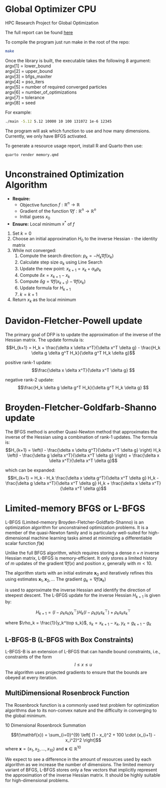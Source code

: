 # Global Optimizer CPU
HPC Research Project for Global Optimization

The full report can be found [here](https://rpubs.com/domsoos/1091304)

To compile the program just run make in the root of the repo:
```bash
make
``` 
Once the library is built, the executable takes the following 8 argument:  
argv[1] =  lower_bound  
argv[2] =  upper_bound  
argv[3] =  bfgs_maxiter  
argv[4] =  pso_iters  
argv[5] =  number of required converged particles  
argv[6] =  number_of_optimizations  
argv[7] = tolerance  
argv[8] = seed   

For example: 
```bash
./main -5.12 5.12 10000 10 100 131072 1e-6 12345
```

The program will ask which function to use and how many dimensions. Currently, we only have BFGS activated.

To generate a resource usage report, install R and Quarto then use:
```
quarto render memory.qmd
```

# Unconstrained Optimization Algorithm
-   **Require:**
    -   Objective function $f: \mathbb{R}^n \rightarrow \mathbb{R}$
    -   Gradient of the function $\nabla f: \mathbb{R}^n \rightarrow \mathbb{R}^n$
    -   Initial guess $x_0$
-   **Ensure:** Local minimum $x^*$ of $f$

1.  Set $k = 0$
2.  Choose an initial approximation $H_0$ to the inverse Hessian - the identity matrix
3.  While not converged:
    1.  Compute the search direction: $p_k = -H_k \nabla f(x_k)$
    2.  Calculate step size $\alpha_k$ using Line Search
    3.  Update the new point: $x_{k+1} = x_k + \alpha_k p_k$
    4.  Compute $\delta x = x_{k+1} - x_k$
    5.  Compute $\delta g = \nabla f(x_{k+1}) - \nabla f(x_k)$
    6.  Update formula for $H_{k+1}$
    7.  $k = k + 1$
4.  Return $x_k$ as the local minimum

# Davidon-Fletcher-Powell update
The primary goal of DFP is to update the approximation of the inverse of the Hessian matrix.
The update formula is: 
$$H_{k+1} = H_k + \frac{\delta x \delta x^T}{\delta x^T \delta g} - \frac{H_k \delta g \delta g^T H_k}{\delta g^T H_k \delta g}$$

positive rank-1 update: $$\frac{\delta x \delta x^T}{\delta x^T \delta g} $$

negative rank-2 update: $$\frac{H_k \delta g \delta g^T H_k}{\delta g^T H_k \delta g} $$

# Broyden-Fletcher-Goldfarb-Shanno update
The BFGS method is another Quasi-Newton method that approximates the inverse of the Hessian using a combination of rank-1 updates.
The formula is: $$H_{k+1} = \left(I - \frac{\delta x \delta g^T}{\delta x^T \delta g} \right) H_k \left(I - \frac{\delta g \delta x^T}{\delta x^T \delta g} \right) + \frac{\delta x \delta x^T}{\delta x^T \delta g}$$

which can be expanded: $$H_{k+1} = H_k - H_k \frac{\delta x \delta g^T}{\delta x^T \delta g} H_k - \frac{\delta g \delta x^T}{\delta x^T \delta g} H_k + \frac{\delta x \delta x^T}{\delta x^T \delta g}$$

# Limited-memory BFGS or L-BFGS
L-BFGS (Limited-memory Broyden-Fletcher-Goldfarb-Shanno) is an optimization algorithm for unconstrained optimization problems.
It is a member of the quasi-Newton family and is particularly well-suited for high-dimensional machine learning tasks aimed at minimizing a differentiable scalar function $f(\mathbf{x})$

Unlike the full BFGS algorithm, which requires storing a dense $n \times n$ inverse Hessian matrix, L-BFGS is memory-efficient.
It only stores a limited history of $m$ updates of the gradient $\nabla f(x)$ and position $x$, generally with $m < 10$.

The algorithm starts with an initial estimate $\mathbf{x}_0$ and iteratively refines this using estimates $\mathbf{x}_1, \mathbf{x}_2, \ldots$ The gradient $g_k = \nabla f(\mathbf{x}_k)$ 

is used to approximate the inverse Hessian and identify the direction of steepest descent.
The L-BFGS update for the inverse Hessian $H_{k+1}$ is given by:

$$H_{k+1} = (I - \rho_k s_k y_k^\top) H_k (I - \rho_k y_k s_k^\top) + \rho_k s_k s_k^\top$$

where $\rho_k = \frac{1}{y_k^\top s_k}$, $s_k = x_{k+1} - x_k$, $y_k = g_{k+1} - g_k$

## L-BFGS-B (L-BFGS with Box Constraints)

L-BFGS-B is an extension of L-BFGS that can handle bound constraints, i.e., constraints of the form 
$$l \leq x \leq u$$
The algorithm uses projected gradients to ensure that the bounds are obeyed at every iteration.


## MultiDimensional Rosenbrock Function
The Rosenbrock function is a commonly used test problem for optimization algorithms due to its non-convex nature and the difficulty in converging to the global minimum. 

10 Dimensional Rosenbrock Summation

$$f(\mathbf{x}) = \sum_{i=0}^{9} \left[ (1 - x_i)^2 + 100 \cdot (x_{i+1} - x_i^2)^2 \right]$$
where $\mathbf{x} = (x_1, x_2, \ldots, x_{10})$ and $\mathbf{x} \in \mathbb{R}^{10}$

We expect to see a difference in the amount of resources used by each algorithm as we increase the number of dimensions. The limited memory variant of BFGS, L-BFGS stores only a few vectors that implicitly represent the approximation of the inverse Hessian matrix. It should be highly suitable for high-dimensional problems.
